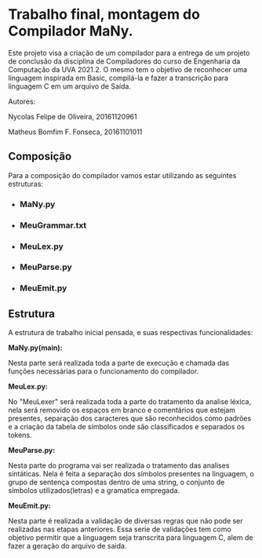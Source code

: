 **<h1>Trabalho final, montagem do Compilador MaNy.</h1>**

Este projeto visa a criação de um compilador para a entrega de um projeto de conclusão da disciplina de Compiladores do curso de Engenharia da Computação da UVA 2021.2. 
O mesmo tem o objetivo de reconhecer uma linguagem inspirada em Basic, compilá-la e fazer a transcrição para linguagem C em um arquivo de Saída.

Autores: 

Nycolas Felipe de Oliveira, 20161120961

Matheus Bomfim F. Fonseca, 20161101011


<h2>Composição</h2>

Para a composição do compilador vamos estar utilizando as seguintes estruturas:
 
* <h3>MaNy.py</h3>

* <h3>MeuGrammar.txt</h3>

* <h3>MeuLex.py</h3>

* <h3>MeuParse.py</h3>

* <h3>MeuEmit.py</h3>


<h2>Estrutura </h2>

A estrutura de trabalho inicial pensada, e suas respectivas funcionalidades: 

**MaNy.py(main):** 

Nesta parte será realizada toda a parte de execução e chamada das funções necessárias para o funcionamento do compilador. 


**MeuLex.py:** 

No "MeuLexer" será realizada toda a parte do tratamento da analise léxica, nela será removido os espaços em branco e comentários que estejam presentes, separação dos caracteres que são reconhecidos como padrões e a criação da tabela de símbolos onde são classificados e separados os tokens. 


**MeuParse.py:** 

Nesta parte do programa vai ser realizada o tratamento das analises sintáticas. Nela é feita a separação dos símbolos presentes na linguagem, o grupo de sentença compostas dentro de uma string, o conjunto de símbolos utilizados(letras) e a gramatica empregada. 

**MeuEmit.py:** 

Nesta parte é realizada a validação de diversas regras que não pode ser realizadas nas etapas anteriores. Essa serie de validações tem como objetivo permitir que a linguagem seja transcrita para linguagem C, alem de fazer a geração do arquivo de saida.

